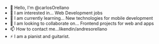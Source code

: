 - 👋 Hello, I'm @carlosOrellano
- 👀 I am interested in... Web Development jobs
- 🌱 I am currently learning... New technologies for mobile development
- 💞️ I am looking to collaborate on... Frontend projects for web and apps
- 📫 How to contact me...likendin/andresorellano
- ⚡ I am a pianist and guitarist.


